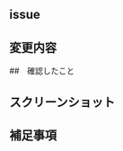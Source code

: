 ## issue

<!-- #issue番号を記載してください -->

## 変更内容

<!-- 行った変更を簡略に記載してください -->

##　確認したこと

## スクリーンショット

<!--  変更がわかる画面があれば記載してください -->

## 補足事項

<!-- 補足で説明が必要な場合記載してください -->
